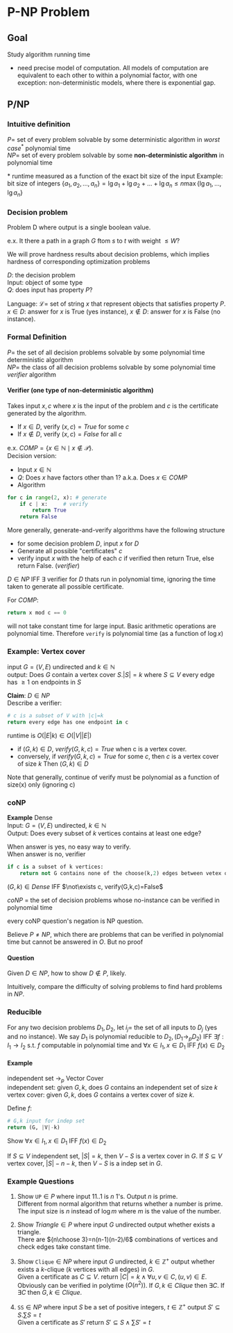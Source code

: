 # P-NP Problem

## Goal
Study algorithm running time
 - need precise model of computation. All models of computation are equivalent to each other to within a polynomial factor, with one exception: non-deterministic models, where there is exponential gap.
 

## P/NP

### Intuitive definition
$P=$ set of every problem solvable by some deterministic algorithm in _worst case_<sup>\*</sup> polynomial time  
$NP =$ set of every problem solvable by some **non-deterministic algorithm** in polynomial time

\* runtime measured as a function of the exact bit size of the input
Example: bit size of integers $\{a_1,a_2,...,a_n\}=\lg a_1 + \lg a_2 +...+\lg a_n \leq n\max\{\lg a_1,...,\lg a_n\}$



### Decision problem
Problem D where output is a single boolean value. 

e.x. It there a path in a graph $G$ ftom $s$ to $t$ with weight $\leq W$?

We will prove hardness results about decision problems, which implies hardness of corresponding optimization problems

$D:$ the decision problem  
Input: object of some type  
$Q:$ does input has property $P$?

Language: $\mathcal{L}=$ set of string $x$ that represent objects that satisfies property $P$.   
$x\in D$: answer for $x$ is True (yes instance), $x\not\in D$: answer for $x$ is False (no instance). 



### Formal Definition
$P=$ the set of all decision problems solvable by some polynomial time deterministic algorithm  
$NP =$ the class of all decision problems solvable by some polynomial time _verifier_ algorithm  

#### Verifier (one type of non-deterministic algorithm)  
Takes input $x, c$ where $x$ is the input of the problem and $c$ is the certificate generated by the algorithm. 
- If $x\in D$, verify $(x,c)=True$ for some $c$  
- If $x\not\in D$, verify $(x,c)=False$ for all $c$

e.x. $COMP=\{x\in\mathbb{N}\mid x\not\in \mathcal{P}\}$.  
Decision version: 

 - Input $x\in\mathbb{N}$
 - $Q$: Does $x$ have factors other than 1? a.k.a. Does $x\in COMP$
 - Algorithm

```python
for c in range(2, x): # generate
    if c | x:     # verify
        return True
    return False
```
More generally, generate-and-verify algorithms have the following structure
 - for some decision problem $D$, input $x$ for $D$
 - Generate all possible "certificates" $c$
 - verify input $x$ with the help of each $c$ if verified then return True, else return False. (_verifier_)

$D\in NP$ IFF $\exists$ verifier for $D$ thats run in polynomial time, ignoring the time taken to generate all possible certificate. 

For $COMP$:
```python title="verify(x,c)"
return x mod c == 0
```
will not take constant time for large input. Basic arithmetic operations are polynomial time. Therefore `verify` is polynomial time (as a function of $\log x$) 

### Example: Vertex cover  
input $G=(V,E)$ undirected and $k\in\mathbb{N}$   
output: Does $G$ contain a vertex cover $S. |S|=k$ where $S\subseteq V$ every edge has $\geq 1$ on endpoints in $S$

__Claim__: $D\in NP$  
Describe a verifier: 
```python title="verify(G,k,C)"
# c is a subset of V with |c|=k
return every edge has one endpoint in c
```
runtime is $O(|E|k)\in O(|V||E|)$
- if $(G,k)\in D$, $verify(G,k,c)=True$ when c is a vertex cover. 
- conversely, if $verify(G,k,c)=True$ for some $c$, then $c$ is a vertex cover of size $k$ Then $(G,k)\in D$

Note that generally, continue of verify must be polynomial as a function of size(x) only (ignoring c)

### coNP
**Example** Dense  
Input: $G=(V,E)$ undirected, $k\in\mathbb{N}$  
Output: Does every subset of $k$ vertices contains at least one edge?

When answer is yes, no easy way to verify.  
When answer is no, verifier 
```python title="verify(G,k,c)"
if c is a subset of k vertices:
    return not G contains none of the choose(k,2) edges between vetex of c 
```
$(G,k)\in Dense$ IFF $\not\exists c, verify(G,k,c)=False$

$coNP$ = the set of decision problems whose no-instance can be verified in polynomial time

every coNP question's negation is NP question.

Believe $P\neq NP$, which there are problems that can be verified in polynomial time but cannot be answered in $O$. But no proof

#### Question 
Given $D\in NP$, how to show $D\not\in P$, likely. 

Intuitively, compare the difficulty of solving problems to find hard problems in $NP$. 

### Reducible
For any two decision problems $D_1,D_2$, let $i_j=$ the set of all inputs to $D_j$ (yes and no instance). We say $D_1$ is polynomial reducible to $D_2, (D_1\rightarrow_p D_2)$ IFF $\exists f:I_1\rightarrow I_2$ s.t. $f$ computable in polynomial time and $\forall x\in I_1, x\in D_1$ IFF $f(x)\in D_2$

#### Example
independent set $\rightarrow_p$ Vector Cover  
independent set: given $G,k$, does $G$ contains an independent set of size $k$  
vertex cover: given $G,k$, does $G$ contains a vertex cover of size $k$. 

Define $f$:
```python title="reduce(G,k)"
# G,k input for indep set
return (G, |V|-k) 
```

Show $\forall x\in I_1, x\in D_1$ IFF $f(x)\in D_2$

If $S\subseteq V$ independent set, $|S|=k$, then $V-S$ is a vertex cover in $G$. If $S\subseteq V$ vertex cover, $|S|-n-k$, then $V-S$ is a indep set in $G$. 


### Example Questions 
1. Show `UP`$\in P$ where input $11..1$ is $n$ 1's. Output $n$ is prime.  
Different from normal algorithm that returns whether a number is prime. The input size is $n$ instead of $\log m$ where $m$ is the value of the number.

2. Show $Triangle\in P$ where input $G$ undirected output whether exists a triangle.  
There are ${n\choose 3}=n(n-1)(n-2)/6$ combinations of vertices and check edges take constant time.  

3. Show `Clique`$\in NP$ where input $G$ undirected, $k\in\mathbb{Z}^+$ output whether exists a $k$-clique ($k$ vertices with all edges) in $G$.   
Given a certificate as $C\subseteq V$. return $|C|=k\land \forall u,v\in C, (u,v)\in E$. Obviously can be verified in polytime $(O(n^2))$. If $G,k\in Clique$ then $\exists C$. If $\exists C$ then $G,k\in Clique$. 

4. `SS`$\in NP$ where input $S$ be a set of positive integers, $t\in\mathbb{Z}^+$ output $S'\subseteq S. \sum S = t$  
Given a certificate as $S'$ return $S'\subseteq S\land \sum S'=t$
